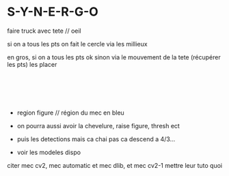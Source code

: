 # S-Y-N-E-R-G-O



faire truck avec tete // oeil


si on a tous les pts on fait le cercle via les millieux

en gros, si on a tous les pts ok sinon via le mouvement de la tete (récupérer les pts) les placer



<br><br><br><br>


- region figure // région du mec en bleu

- on pourra aussi avoir la chevelure, raise figure, thresh ect

- puis les detections mais ca chai pas ca descend a 4/3...

- voir les modeles dispo










citer mec cv2, mec automatic et mec dlib, et mec cv2-1 mettre leur tuto quoi
